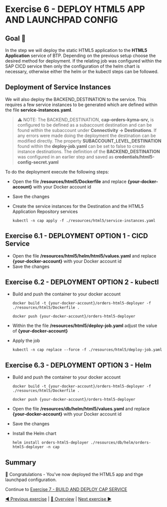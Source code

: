 # Exercise 6 - DEPLOY HTML5 APP AND LAUNCHPAD CONFIG

## Goal 🎯

In the step we will deploy the static HTML5 application to the **HTML5 Application** service of BTP. Depending on the previous setup choose the desired method for deployment. If the relating job was configured within the SAP CICD service then only the configuration of the helm chart is necessary, otherwise either the helm or the kubectl steps can be followed.

## Deployment of Service Instances

We will also deploy the BACKEND_DESTINATION to the service. This requires a few service instances to be generated which are defined within the file **service-instances.yaml**.

> ⚠ NOTE: The BACKEND_DESTINATION, **cap-orders-kyma-srv,** is configured to be defined as a subaccount destination and can be found within the subaccount under **Connectivity -> Destinations**. If any errors were made doing the deployment the destination can be modified directly. The property **SUBACCOUNT_LEVEL_DESTINATION** found within the **deploy-job.yaml** can be set to false to create instance destinations. The definition of the **BACKEND_DESTINATION** was configured in an earlier step and saved as **credentials/html5-config-secret.yaml**

To do the deployment execute the following steps:

- Open the file **/resources/html5/Dockerfile** and replace **{your-docker-account}** with your Docker account id
- Save the changes
- Create the service instances for the Destination and the HTML5 Application Repository services

  ```shell
  kubectl -n cap apply -f ./resources/html5/service-instances.yaml
  ```

## Exercise 6.1 - DEPLOYMENT OPTION 1 - CICD Service

- Open the file **/resources/html5/helm/html5/values.yaml** and replace **{your-docker-account}** with your Docker account id
- Save the changes

## Exercise 6.2 - DEPLOYMENT OPTION 2 - kubectl

- Build and push the container to your docker account

  ```shell
  docker build -t {your-docker-account}/orders-html5-deployer -f ./resources/html5/Dockerfile .

  docker push {your-docker-account}/orders-html5-deployer
  ```

- Within the the file **/resources/html5/deploy-job.yaml** adjust the value of **{your-docker-account}**
- Apply the job

  ```shell
  kubectl -n cap replace --force -f ./resources/html5/deploy-job.yaml
  ```

## Exercise 6.3 - DEPLOYMENT OPTION 3 - Helm

- Build and push the container to your docker account

  ```shell
  docker build -t {your-docker-account}/orders-html5-deployer -f ./resources/html5/Dockerfile .

  docker push {your-docker-account}/orders-html5-deployer
  ```

- Open the file **/resources/db/helm/html5/values.yaml** and replace **{your-docker-account}** with your Docker account id
- Save the changes
- Install the Helm chart

  ```shell
  helm install orders-html5-deployer ./resources/db/helm/orders-html5-deployer -n cap
  ```

## Summary

🎉 Congratulations - You've now deployed the HTML5 app and thge launchpad configuration.

Continue to [Exercise 7 - BUILD AND DEPLOY CAP SERVICE](../ex7/README.md)

[◀ Previous exercise](../ex5/README.md) | [🔼 Overview](../../README.md) | [Next exercise ▶](../ex7/README.md)
